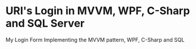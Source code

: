 
# URI's Login in MVVM, WPF, C-Sharp and SQL Server
My Login Form Implementing the MVVM pattern, WPF, C-Sharp and SQL
